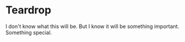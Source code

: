 # Teardrop
I don't know what this will be. But I know it will be something important. Something special.
